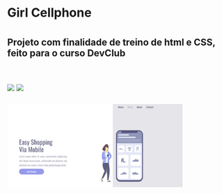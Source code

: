 <h1> Girl Cellphone <h1/>

<h2> Projeto com finalidade de treino de html e CSS, feito para o curso DevClub <h2>
<br/>
<img src="https://img.shields.io/badge/HTML5-E34F26?style=for-the-badge&logo=html5&logoColor=white"/>
<img src="https://img.shields.io/badge/CSS3-1572B6?style=for-the-badge&logo=css3&logoColor=white"/>
<br/>
<br/>
  <img src="https://github.com/mcostarodrigo/girl-cellphone/blob/master/Captura%20de%20tela%202022-12-08%20214027.png?raw=true" width=80%/>
